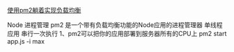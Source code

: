 [使用pm2躺着实现负载均衡](https://blog.csdn.net/qq_17475155/article/details/53823862)

Node 进程管理
pm2 是一个带有负载均衡功能的Node应用的进程管理器
单线程应用 串行一次执行 
1、pm2可以把你的应用部署到服务器所有的CPU上
  pm2 start app.js -i max

